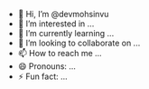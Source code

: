 - 👋 Hi, I’m @devmohsinvu
- 👀 I’m interested in ...
- 🌱 I’m currently learning ...
- 💞️ I’m looking to collaborate on ...
- 📫 How to reach me ...
- 😄 Pronouns: ...
- ⚡ Fun fact: ...

<!---
devmohsinvu/devmohsinvu is a ✨ special ✨ repository because its `README.md` (this file) appears on your GitHub profile.
You can click the Preview link to take a look at your changes.
--->
